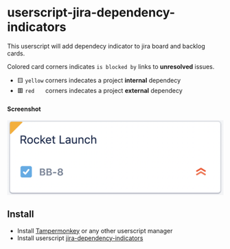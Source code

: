 # userscript-jira-dependency-indicators

This userscript will add dependecy indicator to jira board and backlog cards.

Colored card corners indicates `is blocked by` links to **unresolved** issues.
* 🟨 `yellow` corners indecates a project **internal** dependecy
* 🟥 `red` &emsp;&nbsp; corners indecates a project **external** dependecy

#### Screenshot
![screenshot](card-screenshot.png)

## Install
* Install [Tampermonkey](https://www.tampermonkey.net/) or any other userscript manager
* Install userscript [jira-dependency-indicators](https://github.com/qoomon/userscript-jira-dependency-indicators/raw/main/jira-dependency-indicators.user.js)

